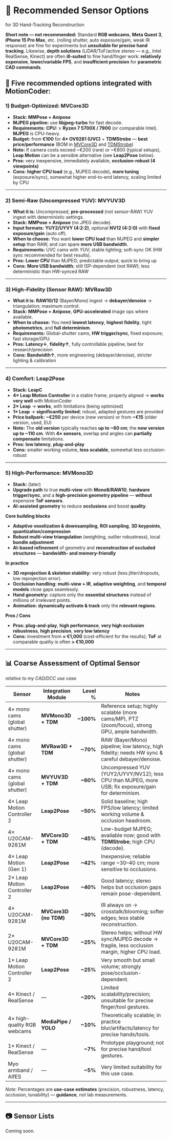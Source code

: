 # 🎥 Recommended Sensor Options

for 3D Hand-Tracking Reconstruction

**Short note — not recommended:** Standard **RGB webcams**, **Meta Quest 3**, **iPhone 15 Pro Max**, etc. (rolling shutter, auto exposure/gain, weak IR response) are fine for experiments but **unsuitable for precise hand tracking**. Likewise, **depth solutions** (LiDAR/ToF/active stereo — e.g., Intel RealSense, Kinect) are often **ill-suited** to fine hand/finger work: **relatively expensive**, **lower/variable FPS**, and **insufficient precision** for **parametric CAD commands**.

## 📍 Five recommended options integrated with MotionCoder:



### 1) **Budget-Optimized: MVCore3D**

* **Stack:** **MMPose + Anipose**
* **MJPEG pipeline:** use **libjpeg-turbo** for fast decode.
* **Requirements:** **CPU:** ≥ **Ryzen 7 5700X / 7900** (or comparable Intel). **MJPEG** is CPU-heavy.
* **Budget:** from **€100** for **4× OV9281 (UVC)** + **TDMStrobe** — **best price/performance** (BOM in [MVCore3D](https://github.com/xtanai/mvcore3d) and [TDMStrobe](https://github.com/xtanai/tdmstrobe))
* **Note:** If camera costs exceed ~€200 (rare) or ~€800 (typical setups), **Leap Motion** can be a sensible alternative (see **Leap2Pose** below).
* **Pros:** very inexpensive, immediately available, **occlusion-robust (4 viewpoints)**
* **Cons:** **higher CPU load** (e.g., MJPEG decode), **more tuning** (exposure/sync), somewhat higher end-to-end latency, scaling limited by CPU

---

### 2) **Semi-Raw (Uncompressed YUV): MVYUV3D**

* **What it is:** Uncompressed, **pre-processed** (not sensor-RAW) YUV ingest with deterministic settings.
* **Stack:** **MMPose + Anipose** (no JPEG decode).
* **Input formats:** **YUY2/UYVY (4:2:2)**, optional **NV12 (4:2:0)** with **fixed exposure/gain** (auto off).
* **When to choose:** You want **lower CPU load** than MJPEG and **simpler setup** than RAW, and can spare **more USB bandwidth**.
* **Requirements:** UVC cams with YUV; stable lighting; soft-sync OK (HW sync recommended for best results).
* **Pros:** **Lower CPU** than MJPEG; predictable output; quick to bring up
* **Cons:** **More USB bandwidth**; still ISP-dependent (not RAW); less deterministic than HW-synced RAW

---


### 3) **High-Fidelity (Sensor RAW): MVRaw3D**

* **What it is:** **RAW10/12** (Bayer/Mono) ingest → **debayer/denoise** → triangulation; maximum control.
* **Stack:** **MMPose + Anipose**, **GPU-accelerated** image ops where available.
* **When to choose:** You need **lowest latency**, **highest fidelity**, tight **photometrics**, and **full determinism**.
* **Requirements:** Global-shutter cams, **HW trigger/sync**, fixed exposure; fast storage/GPU.
* **Pros:** **Latency↓**, **fidelity↑**, fully controllable pipeline; best for research/precision
* **Cons:** **Bandwidth↑**, more engineering (debayer/denoise), stricter lighting & calibration

---

### 4) **Comfort: Leap2Pose**

* **Stack:** **LeapC**
* **4× Leap Motion Controller** in a stable frame, properly aligned → **works very well** with MotionCoder
* **2× Leap** → **works**, with limitations (being optimized)
* **1× Leap** → **significantly limited**; robust, adapted gestures are provided
* **Price ballpark:** **~€250** per device (new version) or from **~€15** (older version, used, EU)
* **Note:** The **old version** typically reaches **up to ~60 cm**; the **new version** **up to ~110 cm**. With **4× sensors**, overlap and angles can **partially compensate** limitations.
* **Pros:** **low latency**, **plug-and-play**
* **Cons:** smaller working volume, **less scalable**, somewhat less occlusion-robust

---

### 5) **High-Performance: MVMono3D**

* **Stack:** (later)
* **Upgrade path** to true **multi-view** with **Mono8/RAW10**, **hardware trigger/sync**, and a **high-precision geometry pipeline** — **without** expensive **ToF sensors**.
* **AI-assisted geometry** to reduce **occlusions** and boost **quality**.

**Core building blocks**

* **Adaptive voxelization & downsampling**, **ROI sampling**, **3D keypoints**, **quantization/compression**
* **Robust multi-view triangulation** (weighting, outlier robustness), local **bundle adjustment**
* **AI-based refinement** of geometry and **reconstruction of occluded structures** — **bandwidth- and memory-friendly**

**In practice**

* **3D reprojection & skeleton stability:** very robust (less jitter/dropouts, low reprojection error).
* **Occlusion handling:** **multi-view + IR**, **adaptive weighting**, and **temporal models** close gaps seamlessly.
* **Hand geometry:** capture only the **essential structures** instead of millions of irrelevant points.
* **Animation:** **dynamically activate & track** only the **relevant regions**.

**Pros / Cons**

* **Pros:** **plug-and-play**, **high performance**, **very high occlusion robustness**, **high precision**, **very low latency**
* **Cons:** investment from **≈ €1,000** (cost-efficient for the results); **ToF** at comparable quality is often **> €10,000**

---





## 📊 **Coarse Assessment of Optimal Sensor**



*relative to my CAD/DCC use case*

| Sensor                        | Integration Module    |   Level % | Notes                                                                                                |
| ----------------------------- | --------------------- | --------: | ---------------------------------------------------------------------------------------------------- |
| 4× mono cams (global shutter) | **MVMono3D + TDM**    | **~100%** | Reference setup; highly scalable (more cams/MP), PTZ (zoom/focus), strong GPU, ample bandwidth.      |
| 4× mono cams (global shutter) | **MVRaw3D + TDM**     |  **~70%** | RAW (Bayer/Mono) pipeline; low latency, high fidelity; needs HW sync & careful debayer/denoise.      |
| 4× mono cams (global shutter) | **MVYUV3D + TDM**     |  **~60%** | Uncompressed YUV (YUY2/UYVY/NV12); less CPU than MJPEG, more USB; fix exposure/gain for determinism. |
| 4× Leap Motion Controller 2   | **Leap2Pose**         |  **~50%** | Solid baseline; high FPS/low latency; limited working volume & occlusion headroom.                   |
| 4× U20CAM-9281M               | **MVCore3D + TDM**    |  **~45%** | Low-budget MJPEG; available now; good with **TDMStrobe**; high CPU (decode).                         |
| 4× Leap Motion (Gen 1)        | **Leap2Pose**         |  **~42%** | Inexpensive; reliable range ~30–40 cm; more sensitive to occlusions.                                 |
| 2× Leap Motion Controller 2   | **Leap2Pose**         |  **~40%** | Good latency; stereo helps but occlusion gaps remain pose-dependent.                                 |
| 4× U20CAM-9281M               | **MVCore3D (no TDM)** |  **~30%** | IR always on → crosstalk/blooming; softer edges; less stable reconstruction.                         |
| 2× U20CAM-9281M               | **MVCore3D + TDM**    |  **~25%** | Stereo helps; without HW sync/MJPEG decode → fragile, less occlusion margin, higher CPU load.        |
| 1× Leap Motion Controller 2   | **Leap2Pose**         |  **~25%** | Very smooth but small volume; strongly pose/occlusion-dependent.                                     |
| 4× Kinect / RealSense         | —                     |  **~20%** | Limited scalability/precision; unsuitable for precise finger/tool gestures.                          |
| 4× high-quality RGB webcams   | **MediaPipe / YOLO**  |  **~10%** | Theoretically scalable; in practice blur/artifacts/latency for precise hands/tools.                  |
| 1× Kinect / RealSense         | —                     |   **~7%** | Prototype playground; not for precise hand/tool gestures.                                            |
| Myo armband / AIfES           | —                     |   **~5%** | Very limited suitability for this use case.                                                          |


*Note:* Percentages are **use-case estimates** (precision, robustness, latency, occlusion, tunability) — **guidance**, not lab measurements.

---

## 📷 Sensor Lists

Coming soon.
